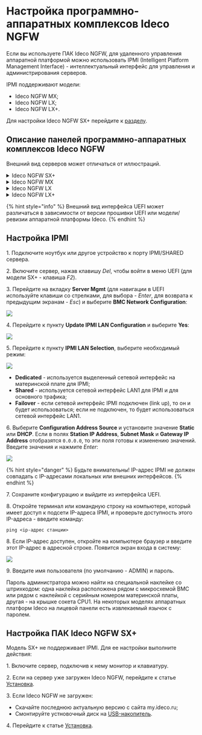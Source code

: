 # Настройка программно-аппаратных комплексов Ideco NGFW

Если вы используете ПАК Ideco NGFW, для удаленного управления аппаратной платформой можно использовать IPMI (Intelligent Platform Management Interface) - интеллектуальный интерфейс для управления и администрирования серверов.

IPMI поддерживают модели:

* Ideco NGFW MX;
* Ideco NGFW LX;
* Ideco NGFW LX+.

Для настройки Ideco NGFW SX+ перейдите к [разделу](/installation/ipmi-settings.md#настройка-пак-ideco-ngfw-sx). 

## Описание панелей программно-аппаратных комплексов Ideco NGFW

Внешний вид серверов может отличаться от иллюстраций.

<details>
<summary>Ideco NGFW SX+</summary>

![](/.gitbook/assets/ideco-ngfw-sx.png)

1\. Шесть портов LAN (RJ-45);

2\. Заглушка для антенны Wi-Fi (RF-разъем);

3\. Входной разъем постоянного тока (DC input);

4\. Крепление для заземления;

5\. Заглушка для антенны Wi-Fi (RF-разъем);

6\. Кнопка перезагрузки;

7\. Кнопка питания;

8\. Светодиодные индикаторы:
    * жесткий диск;
    * питание.

9\. Порт USB 3.0;

10\. Консольный порт (COM);

11\. Порт USB 3.0;

12\. HDMI-разъем.

</details>

<details>
<summary>Ideco NGFW MX</summary>

![](/.gitbook/assets/ideco-ngfw-mx.png)

1\. Консольный порт;

2\. Два порта USB 3.0;

3\. Восемь портов LAN (RJ-45);

4\. Кнопка питания;

5\. Светодиодные индикаторы:
    * жесткий диск;
    * питание.

6\. Разъем VGA;

7\. Входной разъем питания IEC C14.

</details>

<details>
<summary>Ideco NGFW LX</summary>

![](/.gitbook/assets/ideco-ngfw-lx.png)

1\. Консольный порт;

2\. Два порта USB 3.0;

3\. Восемь портов LAN (RJ-45);

4\. Кнопка питания;

5\. Светодиодные индикаторы:
    * жесткий диск;
    * питание.

6\. Разъем VGA;

7\. Входной разъем питания IEC C14.

</details>

<details>
<summary>Ideco NGFW LX+</summary>

![](/.gitbook/assets/ideco-ngfw-lx-plus.png)

1\. Восемь портов LAN (RJ-45);

2\. Разъем VGA;

3\. Кнопка включения/выключения;

4\. Индикаторы:
    * питание;
    * sys.

5\. Кнопка перезагрузки;

6\. Порт USB 3.0;

7\. Порт USB 2.0;

8\. Консольный порт;

9\. Вентиляторы;

10\. Два входных разъема питания IEC C14.

</details>

{% hint style="info" %}
Внешний вид интерфейса UEFI может различаться в зависимости от версии прошивки UEFI или модели/ревизии аппаратной платформы Ideco.
{% endhint %}

## Настройка IPMI

1\. Подключите ноутбук или другое устройство к порту IPMI/SHARED сервера.

2\. Включите сервер, нажав клавишу *Del*, чтобы войти в меню UEFI (для модели SX+ - клавиша *F2*).

3\. Перейдите на вкладку **Server Mgmt** (для навигации в UEFI используйте клавиши со стрелками, для выбора - *Enter*, для возврата к предыдущим экранам - *Esc*) и выберите **BMC Network Configuration**:

![](/.gitbook/assets/ipmi-settings3.png)

4\. Перейдите к пункту **Update IPMI LAN Configuration** и выберите **Yes**:

![](/.gitbook/assets/ipmi-settings4.png)

5\. Перейдите к пункту **IPMI LAN Selection**, выберите необходимый режим:

![](/.gitbook/assets/ipmi-settings5.png)

* **Dedicated** - используется выделенный сетевой интерфейс на материнской плате для IPMI;
* **Shared** - используется сетевой интерфейс LAN1 для IPMI и для основного трафика;
* **Failover** - если сетевой интерфейс IPMI подключен (link up), то он и будет использоваться; если не подключен, то будет использоваться сетевой интерфейс LAN1.

6\. Выберите **Configuration Address Source** и установите значение **Static** или **DHCP**. Если в полях **Station IP Address**, **Subnet Mask** и **Gateway IP Address** отобразятся `0.0.0.0`, то эти поля готовы к изменению значений. Введите значения и нажмите *Enter*:

![](/.gitbook/assets/ipmi-settings6.png)

{% hint style="danger" %}
Будьте внимательны! IP-адрес IPMI не должен совпадать с IP-адресами локальных или внешних интерфейсов.
{% endhint %}

7\. Сохраните конфигурацию и выйдите из интерфейса UEFI.

8\. Откройте терминал или командную строку на компьютере, который имеет доступ к подсети IP-адреса IPMI, и проверьте доступность этого IP-адреса - введите команду:

```
ping <ip-адрес станции>
```

8\. Если IP-адрес доступен, откройте на компьютере браузер и введите этот IP-адрес в адресной строке. Появится экран входа в систему:

![](/.gitbook/assets/ipmi-settings7.png)

9\. Введите имя пользователя (по умолчанию - ADMIN) и пароль.

Пароль администратора можно найти на специальной наклейке со штрихкодом: одна наклейка расположена рядом с микросхемой BMC или рядом с наклейкой с серийным номером материнской платы, другая - на крышке сокета CPU1. На некоторых моделях аппаратных платформ Ideco на лицевой панели есть извлекаемый язычок с паролем.

## Настройка ПАК Ideco NGFW SX+

Модель SX+ не поддерживает IPMI. Для ее настройки выполните действия:

1\. Включите сервер, подключив к нему монитор и клавиатуру.

2\. Если на сервер уже загружен Ideco NGFW, перейдите к статье [Установка](/installation/installation-process.md).

3\. Если Ideco NGFW не загружен: 

* Скачайте последнюю актуальную версию с сайта my.ideco.ru;
* Смонтируйте устновочный диск на [USB-накопитель](/installation/usb.md).

4\. Перейдите к статье [Установка](/installation/installation-process.md).